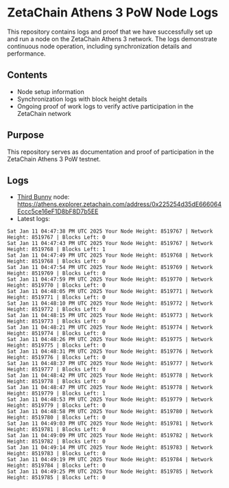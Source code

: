 # ZetaChain Athens 3 PoW Node Logs
This repository contains logs and proof that we have successfully set up and run a node on the ZetaChain Athens 3 network. The logs demonstrate continuous node operation, including synchronization details and performance.

## Contents
- Node setup information
- Synchronization logs with block height details
- Ongoing proof of work logs to verify active participation in the ZetaChain network

## Purpose
This repository serves as documentation and proof of participation in the ZetaChain Athens 3 PoW testnet.

## Logs

- [Third Bunny](https://thirdbunny.xyz/) node: https://athens.explorer.zetachain.com/address/0x225254d35dE666064Eccc5ce16eF1D8bF8D7b5EE
- Latest logs:
```
Sat Jan 11 04:47:38 PM UTC 2025 Your Node Height: 8519767 | Network Height: 8519767 | Blocks Left: 0
Sat Jan 11 04:47:43 PM UTC 2025 Your Node Height: 8519767 | Network Height: 8519768 | Blocks Left: 1
Sat Jan 11 04:47:49 PM UTC 2025 Your Node Height: 8519768 | Network Height: 8519768 | Blocks Left: 0
Sat Jan 11 04:47:54 PM UTC 2025 Your Node Height: 8519769 | Network Height: 8519769 | Blocks Left: 0
Sat Jan 11 04:47:59 PM UTC 2025 Your Node Height: 8519770 | Network Height: 8519770 | Blocks Left: 0
Sat Jan 11 04:48:05 PM UTC 2025 Your Node Height: 8519771 | Network Height: 8519771 | Blocks Left: 0
Sat Jan 11 04:48:10 PM UTC 2025 Your Node Height: 8519772 | Network Height: 8519772 | Blocks Left: 0
Sat Jan 11 04:48:15 PM UTC 2025 Your Node Height: 8519773 | Network Height: 8519773 | Blocks Left: 0
Sat Jan 11 04:48:21 PM UTC 2025 Your Node Height: 8519774 | Network Height: 8519774 | Blocks Left: 0
Sat Jan 11 04:48:26 PM UTC 2025 Your Node Height: 8519775 | Network Height: 8519775 | Blocks Left: 0
Sat Jan 11 04:48:31 PM UTC 2025 Your Node Height: 8519776 | Network Height: 8519776 | Blocks Left: 0
Sat Jan 11 04:48:37 PM UTC 2025 Your Node Height: 8519777 | Network Height: 8519777 | Blocks Left: 0
Sat Jan 11 04:48:42 PM UTC 2025 Your Node Height: 8519778 | Network Height: 8519778 | Blocks Left: 0
Sat Jan 11 04:48:47 PM UTC 2025 Your Node Height: 8519778 | Network Height: 8519779 | Blocks Left: 1
Sat Jan 11 04:48:53 PM UTC 2025 Your Node Height: 8519779 | Network Height: 8519779 | Blocks Left: 0
Sat Jan 11 04:48:58 PM UTC 2025 Your Node Height: 8519780 | Network Height: 8519780 | Blocks Left: 0
Sat Jan 11 04:49:03 PM UTC 2025 Your Node Height: 8519781 | Network Height: 8519781 | Blocks Left: 0
Sat Jan 11 04:49:09 PM UTC 2025 Your Node Height: 8519782 | Network Height: 8519782 | Blocks Left: 0
Sat Jan 11 04:49:14 PM UTC 2025 Your Node Height: 8519783 | Network Height: 8519783 | Blocks Left: 0
Sat Jan 11 04:49:19 PM UTC 2025 Your Node Height: 8519784 | Network Height: 8519784 | Blocks Left: 0
Sat Jan 11 04:49:25 PM UTC 2025 Your Node Height: 8519785 | Network Height: 8519785 | Blocks Left: 0
```
